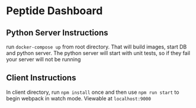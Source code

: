 Peptide Dashboard
=====


Python Server Instructions
----

run `docker-compose up` from root directory. That will build images,
start DB and python server. The python server will start with unit
tests, so if they fail your server will not be running

Client Instructions
-----

In client directory, run `npm install` once and then use `npm run start` to
begin webpack in watch mode. Viewable at `localhost:9000`